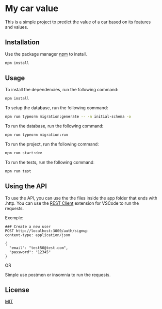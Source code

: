# My car value

This is a simple project to predict the value of a car based on its features and values.

## Installation

Use the package manager [npm](https://www.npmjs.com/) to install.

```bash
npm install
```

## Usage

To install the dependencies, run the following command:

```bash
npm install
```

To setup the database, run the following command:

```bash
npm run typeorm migration:generate -- -n initial-schema -o
```

To run the database, run the following command:

```bash
npm run typeorm migration:run
```

To run the project, run the following command:

```bash
npm run start:dev
```

To run the tests, run the following command:

```bash
npm run test
```

## Using the API

To use the API, you can use the the files inside the app folder that ends with .http.
You can use the [REST Client](https://marketplace.visualstudio.com/items?itemName=humao.rest-client) extension for VSCode to run the requests.

Exemple:

```http
### Create a new user
POST http://localhost:3000/auth/signup
content-type: application/json

{
  "email": "test50@test.com",
  "password": "12345"
}
```

OR

Simple use postmen or insomnia to run the requests.

## License

[MIT](https://choosealicense.com/licenses/mit/)
